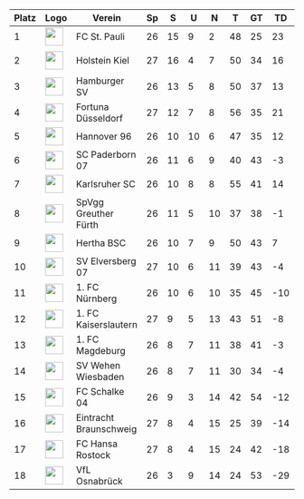 |Platz|Logo|Verein|Sp|S|U|N|T|GT|TD|Pkte|Letzte 5|Spiel|
|-----|----|------|--|-|-|-|-|--|--|----|--------|-----|
|1|<img src="https://upload.wikimedia.org/wikipedia/de/b/b3/Fc_st_pauli_logo.svg" height="32" />|FC St. Pauli|26|15|9|2|48|25|23|54|✅✅❌✅✅||
|2|<img src="https://upload.wikimedia.org/wikipedia/commons/thumb/3/30/Holstein_Kiel_Logo.svg/300px-Holstein_Kiel_Logo.svg.png" height="32" />|Holstein Kiel|27|16|4|7|50|34|16|52|✅✅➖❌✅|1:0 (FC Hansa Rostock)|
|3|<img src="https://upload.wikimedia.org/wikipedia/commons/f/f7/Hamburger_SV_logo.svg" height="32" />|Hamburger SV|26|13|5|8|50|37|13|44|✅❌❌✅➖||
|4|<img src="https://upload.wikimedia.org/wikipedia/commons/thumb/9/94/Fortuna_D%C3%BCsseldorf.svg/150px-Fortuna_D%C3%BCsseldorf.svg.png" height="32" />|Fortuna Düsseldorf|27|12|7|8|56|35|21|43|✅✅➖✅➖|0:1 (1. FC Kaiserslautern)|
|5|<img src="https://upload.wikimedia.org/wikipedia/commons/c/cd/Hannover_96_Logo.svg" height="32" />|Hannover 96|26|10|10|6|47|35|12|40|➖➖➖❌✅||
|6|<img src="https://upload.wikimedia.org/wikipedia/commons/e/e3/SC_Paderborn_07_Logo.svg" height="32" />|SC Paderborn 07|26|11|6|9|40|43|-3|39|❌➖➖✅❌||
|7|<img src="https://upload.wikimedia.org/wikipedia/commons/c/c8/Karlsruher_SC_Logo_2.svg" height="32" />|Karlsruher SC|26|10|8|8|55|41|14|38|✅❌✅✅➖||
|8|<img src="https://i.imgur.com/pwuVbKr.png" height="32" />|SpVgg Greuther Fürth|26|11|5|10|37|38|-1|38|❌❌❌✅❌||
|9|<img src="https://i.imgur.com/apFwbYZ.png" height="32" />|Hertha BSC|26|10|7|9|50|43|7|37|✅❌➖➖✅||
|10|<img src="https://upload.wikimedia.org/wikipedia/commons/d/d4/SV_Elversberg_Logo_2015.svg" height="32" />|SV Elversberg 07|27|10|6|11|39|43|-4|36|❌✅❌❌✅|0:0 (Eintracht Braunschweig)|
|11|<img src="https://upload.wikimedia.org/wikipedia/commons/f/fa/1._FC_N%C3%BCrnberg_logo.svg" height="32" />|1. FC Nürnberg|26|10|6|10|35|45|-10|36|❌✅✅❌➖||
|12|<img src="https://upload.wikimedia.org/wikipedia/commons/d/d3/Logo_1_FC_Kaiserslautern.svg" height="32" />|1. FC Kaiserslautern|27|9|5|13|43|51|-8|32|➖✅✅❌➖|1:0 (Fortuna Düsseldorf)|
|13|<img src="https://upload.wikimedia.org/wikipedia/commons/thumb/8/84/1._FC_Magdeburg.svg/210px-1._FC_Magdeburg.svg.png" height="32" />|1. FC Magdeburg|26|8|7|11|38|41|-3|31|❌❌➖✅❌||
|14|<img src="https://upload.wikimedia.org/wikipedia/de/thumb/3/3d/Logo_SV_Wehen_Wiesbaden.svg/1024px-Logo_SV_Wehen_Wiesbaden.svg.png" height="32" />|SV Wehen Wiesbaden|26|8|7|11|30|34|-4|31|❌➖✅❌❌||
|15|<img src="https://upload.wikimedia.org/wikipedia/commons/9/97/FC_Schalke_04_Logo.png" height="32" />|FC Schalke 04|26|9|3|14|42|54|-12|30|❌➖✅❌✅||
|16|<img src="https://upload.wikimedia.org/wikipedia/de/4/45/Logo_Eintracht_Braunschweig.svg" height="32" />|Eintracht Braunschweig|27|8|4|15|25|39|-14|28|✅❌❌➖❌|0:0 (SV Elversberg 07)|
|17|<img src="https://upload.wikimedia.org/wikipedia/commons/0/00/FC_Hansa_Logo_seit_2009.png" height="32" />|FC Hansa Rostock|27|8|4|15|24|42|-18|28|✅✅❌❌➖|0:1 (Holstein Kiel)|
|18|<img src="https://upload.wikimedia.org/wikipedia/commons/2/24/Logo_Vfl_Osnabrueck_2017.png" height="32" />|VfL Osnabrück|26|3|9|14|24|53|-29|18|❌❌✅✅❌||

